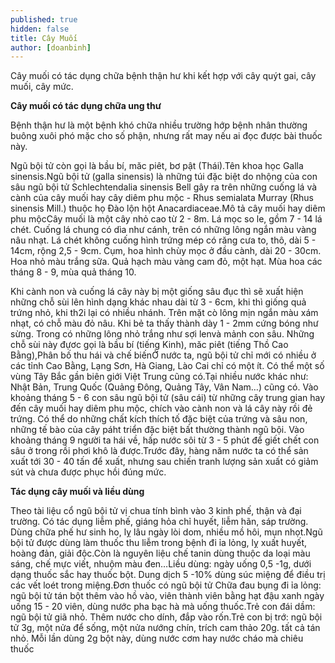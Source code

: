 ```yaml
---
published: true
hidden: false
title: Cây Muối
author: [doanbinh] 
---
```

Cây muối có tác dụng chữa bệnh thận hư khi kết hợp với cây quýt gai, cây muối, cây mức.

**Cây muối có tác dụng chữa ung thư**

Bệnh thận hư là một bệnh khó chữa nhiều trường hớp bệnh nhân thường buông xuôi phó mặc cho số phận, nhưng rất may nếu ai đọc được bài thuốc này.

Ngũ bội tử còn gọi là bầu bí, măc piêt, bơ pật (Thái).Tên khoa học Galla sinensis.Ngũ bội tử (galla sinensis) là những túi đặc biệt do nhộng của con sâu ngũ bội tử Schlechtendalia sinensis Bell gây ra trên những cuống lá và cành của cây muối hay cây diêm phu mộc - Rhus semialata Murray (Rhus sinensis Mill.) thuộc họ Đào lộn hột Anacardiaceae.Mô tả cây muối hay diêm phu mộcCây muối là một cây nhỏ cao từ 2 - 8m. Lá mọc so le, gồm 7 - 14 lá chét. Cuống lá chung có dìa như cánh, trên có những lông ngắn màu vàng nâu nhạt. Lá chét không cuống hình trứng mép có răng cưa to, thô, dài 5 - 14cm, rộng 2,5 - 9cm. Cụm, hoa hình chùy mọc ở đầu cành, dài 20 - 30cm. Hoa nhỏ màu trắng sữa. Quả hạch màu vàng cam đỏ, một hạt. Mùa hoa các tháng 8 - 9, mùa quả tháng 10.

Khi cành non và cuống lá cây này bị một giống sâu đục thì sẽ xuất hiện những chỗ sùi lên hình dạng khác nhau dài từ 3 - 6cm, khi thì giống quả trứng nhỏ, khi th2i lại có nhiều nhánh. Trên mặt cò lông mịn ngắn màu xám nhạt, có chỗ màu đỏ nâu. Khi bẻ ta thấy thành dày 1 - 2mm cứng bóng như sừng. Trong có những lông nhỏ trắng như sợi lenvà mảnh con sâu. Những chỗ sùi này đựơc gọi là bầu bí (tiếng Kinh), măc piêt (tiếng Thồ Cao Bằng),Phân bố thu hái và chế biếnỞ nước ta, ngũ bội tử chỉ mới có nhiều ở các tỉnh Cao Bằng, Lạng Sơn, Hà Giang, Lào Cai chỉ có một ít. Có thể một số vùng Tây Bắc gần biên giới Việt Trung cũng có.Tại nhiều nước khác như: Nhật Bản, Trung Quốc (Quảng Đông, Quảng Tây, Vân Nam…) cũng có. Vào khoảng tháng 5 - 6 con sâu ngũ bội tử (sâu cái) từ những cây trung gian hay đến cây muối hay diêm phu mộc, chích vào cành non và lá cây này rồi đẻ trứng. Có thể do những chất kích thích tố đặc biệt của trứng và sâu non, những tế bào của cây páht triển đặc biệt bất thường thành ngũ bội. Vào khoảng tháng 9 người ta hái về, hấp nước sôi từ 3 - 5 phút để giết chết con sâu ở trong rồi phơi khô là được.Trước đây, hàng năm nước ta có thể sản xuất tới 30 - 40 tấn để xuất, nhưng sau chiến tranh lượng sản xuất có giảm sút và chưa được phục hồi đúng mức.

**Tác dụng cây muối và liều dùng**

Theo tài liệu cổ ngũ bội tử vị chua tính bình vào 3 kinh phế, thận và đại trường. Có tác dụng liễm phế, giáng hỏa chỉ huyết, liễm hãn, sáp trường. Dùng chữa phế hư sinh ho, lỵ lâu ngày lòi dom, nhiều mồ hôi, mụn nhọt.Ngũ bội tử được dùng làm thuốc thu liễm trong bệnh đi ỉa lỏng, lỵ xuất huyết, hoàng đản, giải độc.Còn là nguyên liệu chế tanin dùng thuộc da loại màu sáng, chế mực viết, nhuộm màu đen…Liều dùng: ngày uống 0,5 -1g, dưới dạng thuốc sắc hay thuốc bột. Dung dịch 5 -10% dùng súc miệng để điều trị các vết loét trong miệng.Đơn thuốc có ngũ bội tử Chữa đau bụng đi ỉa lỏng: ngũ bội tử tán bột thêm vào hồ vào, viên thành viên bằng hạt đậu xanh ngày uống 15 - 20 viên, dùng nước pha bạc hà mà uống thuốc.Trẻ con đái dầm: ngũ bội tử giã nhỏ. Thêm nước cho dính, đắp vào rốn.Trẻ con bị trớ: ngũ bội tử 3g, một nửa để sống, một nửa nướng chín, trích cam thảo 20g. tất cả tán nhỏ. Mỗi lần dùng 2g bột này, dùng nước cơm hay nước cháo mà chiêu thuốc